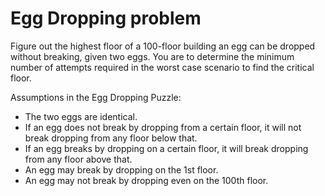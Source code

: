 # Egg Dropping problem

Figure out the highest floor of a 100-floor building an egg can be dropped without breaking,  given two eggs.
You are to determine the minimum number of attempts required in the worst case scenario to find the critical floor.

Assumptions in the Egg Dropping Puzzle:

- The two eggs are identical.
- If an egg does not break by dropping from a certain floor, it will not break dropping from any floor below that.
- If an egg breaks by dropping on a certain floor, it will break dropping from any floor above that.
- An egg may break by dropping on the 1st floor.
- An egg may not break by dropping even on the 100th floor.